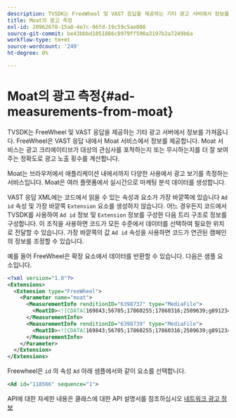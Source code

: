 ```yaml
---
description: TVSDK는 FreeWheel 및 VAST 응답을 제공하는 기타 광고 서버에서 정보를 가져옵니다. FreeWheel은 VAST 응답 내에서 Moat 서비스에서 정보를 제공합니다. Moat 서비스는 광고 크리에이티브가 대상의 관심사를 포착하는지 또는 무시하는지를 더 잘 보여 주는 정확도로 광고 노출 횟수를 계산합니다.
title: Moat의 광고 측정
exl-id: 20962678-15a0-4e7c-96fd-19c59c5ae008
source-git-commit: be43bbbd1051886c8979ff590a3197b2a7249b6a
workflow-type: tm+mt
source-wordcount: '249'
ht-degree: 0%

---
```


# Moat의 광고 측정{#ad-measurements-from-moat}

TVSDK는 FreeWheel 및 VAST 응답을 제공하는 기타 광고 서버에서 정보를 가져옵니다. FreeWheel은 VAST 응답 내에서 Moat 서비스에서 정보를 제공합니다. Moat 서비스는 광고 크리에이티브가 대상의 관심사를 포착하는지 또는 무시하는지를 더 잘 보여 주는 정확도로 광고 노출 횟수를 계산합니다.

Moat는 브라우저에서 애플리케이션 내에서까지 다양한 사용에서 광고 보기를 측정하는 서비스입니다. Moat은 여러 플랫폼에서 실시간으로 마케팅 분석 데이터를 생성합니다.

VAST 응답 XML에는 코드에서 읽을 수 있는 속성과 요소가 가장 바깥쪽에 있습니다 `Ad id` 속성 및 가장 바깥쪽 `Extension` 요소를 생성하지 않습니다. 어느 경우든지 코드에서 TVSDK를 사용하여 `Ad id` 정보 및 `Extension` 정보를 구성한 다음 트리 구조로 정보를 구성합니다. 이 조직을 사용하면 코드가 모든 수준에서 데이터를 선택하여 필요한 위치로 전달할 수 있습니다. 가장 바깥쪽의 값 `Ad id` 속성을 사용하면 코드가 연관된 캠페인의 정보를 조정할 수 있습니다.

예를 들어 FreeWheel은 확장 요소에서 데이터를 반환할 수 있습니다. 다음은 샘플 요소입니다.

```xml
<?xml version="1.0"?> 
<Extensions> 
  <Extension type="FreeWheel"> 
    <Parameter name="moat"> 
      <MeasurementInfo renditionID="6398737" type="MediaFile"> 
        <MoatID><![CDATA[169843;56705;17860255;17860316;2509639;g8912342;103311138;g436558;530633]]></MoatID> 
      </MeasurementInfo> 
      <MeasurementInfo renditionID="6398739" type="MediaFile"> 
        <MoatID><![CDATA[169843;56705;17860255;17860316;2509639;g8912342;103311138;g436558;530633]]></MoatID> 
      </MeasurementInfo> 
    </Parameter> 
  </Extension> 
</Extensions> 
```

Freewheel은 `id` 의 속성 `Ad` 아래 샘플에서와 같이 요소를 선택합니다.

```xml
<Ad id="118566" sequence="1">
```

API에 대한 자세한 내용은 클래스에 대한 API 설명서를 참조하십시오 [네트워크 광고 정보](https://help.adobe.com/en_US/primetime/api/psdk/javadoc_2.7/)

